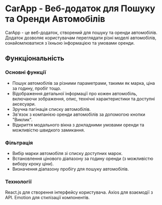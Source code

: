 # CarApp - Веб-додаток для Пошуку та Оренди Автомобілів

CarApp - це веб-додаток, створений для пошуку та оренди автомобілів. Додаток
дозволяє користувачам переглядати різні моделі автомобілів, ознайомлюватися з
їхньою інформацією та умовами оренди.

## Функціональність

### Основні функції

- Пошук автомобілів за різними параметрами, такими як марка, ціна за годину,
  пробіг тощо.
- Відображення детальної інформації про кожен автомобіль, включаючи зображення,
  опис, технічні характеристики та доступні аксесуари.
- Зручна пагінація списку автомобілів.
- Зв'язок з компанією оренди автомобілів за допомогою кнопки "Виклик".
- Відкриття модального вікна з докладними умовами оренди та можливістю швидкого
  замикання.

### Фільтрація

- Вибір марки автомобіля зі списку доступних марок.
- Встановлення цінового діапазону за годину оренди (з можливістю вибору кроку
  ціни).
- Визначення діапазону пробігу для пошуку автомобілів.

### Технології

React.js для створення інтерфейсу користувача. Axios для взаємодії з API.
Emotion для стилізації компонентів.
